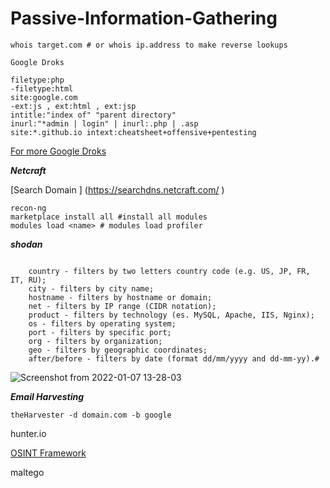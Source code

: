 # Passive-Information-Gathering

```shell
whois target.com # or whois ip.address to make reverse lookups 
```

```
Google Droks 

filetype:php
-filetype:html
site:google.com 
-ext:js , ext:html , ext:jsp
intitle:"index of" "parent directory" 
inurl:"*admin | login" | inurl:.php | .asp
site:*.github.io intext:cheatsheet+offensive+pentesting
```
[ For more Google Droks ](https://www.exploit-db.com/google-hacking-database)


***Netcraft***

[Search Domain ] (https://searchdns.netcraft.com/ )



```shell
recon-ng
marketplace install all #install all modules 
modules load <name> # modules load profiler 

```

***shodan***
```

    country - filters by two letters country code (e.g. US, JP, FR, IT, RU);
    city - filters by city name;
    hostname - filters by hostname or domain;
    net - filters by IP range (CIDR notation);
    product - filters by technology (es. MySQL, Apache, IIS, Nginx);
    os - filters by operating system;
    port - filters by specific port;
    org - filters by organization;
    geo - filters by geographic coordinates;
    after/before - filters by date (format dd/mm/yyyy and dd-mm-yy).#
 ```
 ![Screenshot from 2022-01-07 13-28-03](https://user-images.githubusercontent.com/92652606/148550907-e2cb0a02-f6ff-484e-b17d-fd6818e8ca6c.png)


***Email Harvesting***

```shell
theHarvester -d domain.com -b google
```

hunter.io

[OSINT Framework](https://osintframework.com/)


maltego 





